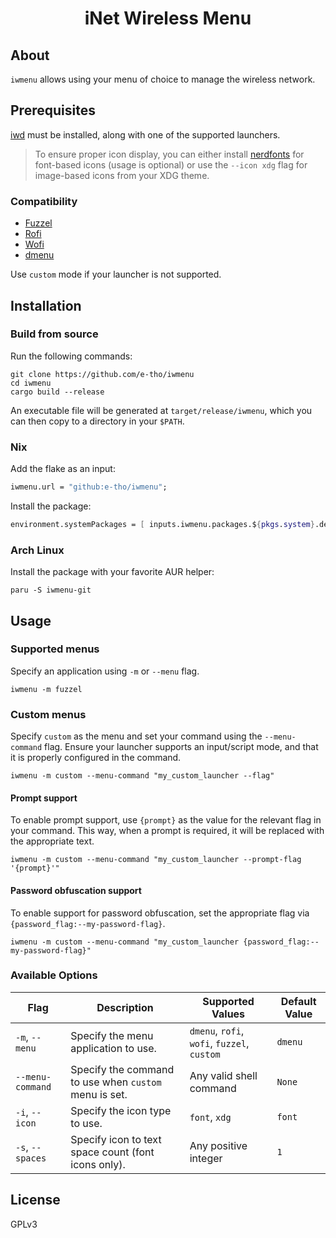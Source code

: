 <div align="center">
  <h1>iNet Wireless Menu</h1>
</div>

## About

`iwmenu` allows using your menu of choice to manage the wireless network.

## Prerequisites

[iwd](https://iwd.wiki.kernel.org/) must be installed, along with one of the supported launchers.

> To ensure proper icon display, you can either install [nerdfonts](https://www.nerdfonts.com/) for font-based icons (usage is optional) or use the `--icon xdg` flag for image-based icons from your XDG theme.

### Compatibility

- [Fuzzel](https://codeberg.org/dnkl/fuzzel/)
- [Rofi](https://github.com/davatorium/rofi/)
- [Wofi](https://hg.sr.ht/~scoopta/wofi/)
- [dmenu](https://tools.suckless.org/dmenu/)

Use `custom` mode if your launcher is not supported.

## Installation

### Build from source

Run the following commands:

```console
git clone https://github.com/e-tho/iwmenu
cd iwmenu
cargo build --release
```

An executable file will be generated at `target/release/iwmenu`, which you can then copy to a directory in your `$PATH`.

### Nix

Add the flake as an input:

```nix
iwmenu.url = "github:e-tho/iwmenu";
```

Install the package:

```nix
environment.systemPackages = [ inputs.iwmenu.packages.${pkgs.system}.default ];
```

### Arch Linux

Install the package with your favorite AUR helper:

```console
paru -S iwmenu-git
```

## Usage

### Supported menus

Specify an application using `-m` or `--menu` flag.

```console
iwmenu -m fuzzel
```

### Custom menus

Specify `custom` as the menu and set your command using the `--menu-command` flag. Ensure your launcher supports an input/script mode, and that it is properly configured in the command.

```console
iwmenu -m custom --menu-command "my_custom_launcher --flag"
```

#### Prompt support

To enable prompt support, use `{prompt}` as the value for the relevant flag in your command. This way, when a prompt is required, it will be replaced with the appropriate text.

```console
iwmenu -m custom --menu-command "my_custom_launcher --prompt-flag '{prompt}'"
```

#### Password obfuscation support

To enable support for password obfuscation, set the appropriate flag via `{password_flag:--my-password-flag}`.

```console
iwmenu -m custom --menu-command "my_custom_launcher {password_flag:--my-password-flag}"
```

### Available Options

| Flag             | Description                                           | Supported Values                            | Default Value |
| ---------------- | ----------------------------------------------------- | ------------------------------------------- | ------------- |
| `-m`, `--menu`   | Specify the menu application to use.                  | `dmenu`, `rofi`, `wofi`, `fuzzel`, `custom` | `dmenu`       |
| `--menu-command` | Specify the command to use when `custom` menu is set. | Any valid shell command                     | `None`        |
| `-i`, `--icon`   | Specify the icon type to use.                         | `font`, `xdg`                               | `font`        |
| `-s`, `--spaces` | Specify icon to text space count (font icons only).   | Any positive integer                        | `1`           |

## License

GPLv3
